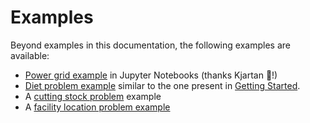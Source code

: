 # Examples

Beyond examples in this documentation, the following examples are available:

- [Power grid example](https://colab.research.google.com/github/Bravos-Power/pyoframe/blob/ms/docs/docs/learn/01_getting-started/power_grid_example.ipynb) in Jupyter Notebooks (thanks Kjartan :pray:!)
- [Diet problem example](https://github.com/Bravos-Power/pyoframe/blob/main/tests/examples/diet_problem/model.py) similar to the one present in [Getting Started](../01_getting-started/03_using_dataframes.md).
- A [cutting stock problem](https://github.com/Bravos-Power/pyoframe/blob/main/tests/examples/cutting_stock_problem/model.py) example
- A [facility location problem example](https://github.com/Bravos-Power/pyoframe/blob/main/tests/examples/facility_problem/model.py)